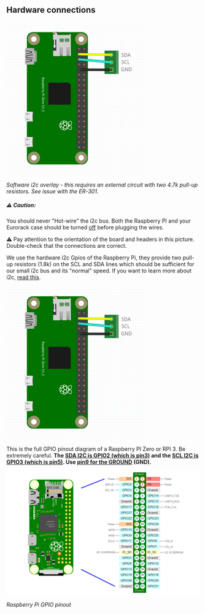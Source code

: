 ## Hardware connections

<img src="/doc/images/i2c_gpio.png" alt="i2c_GPIO" style="zoom:50%;" />

*Software i2c overlay - this requires an external circuit with two 4.7k pull-up resistors. See issue with the ER-301.*

##### ⚠️ Caution: 
You should never "Hot-wire" the i2c bus. Both the Raspberry PI and your Eurorack case should be turned <u>off</u> before plugging the wires.  

⚠️ Pay attention to the orientation of the board and headers in this picture. Double-check that the connections are correct. 

We use the hardware i2c Gpios of the Raspberry Pi, they provide two pull-up resistors (1.8k) on the SCL and SDA lines which should be sufficient for our small i2c bus and its "normal" speed. If you want to learn more about i2c, [read this](https://llllllll.co/t/a-users-guide-to-i2c/19219). 

<img src="/doc/images/i2c_gpio.png" alt="i2c_GPIO" style="zoom:50%;" />

This is the full GPIO pinout diagram of a Raspberry PI Zero or RPI 3. Be extremely careful. **The <u>SDA I2C is GPIO2 (which is pin3)</u> and the <u>SCL I2C is GPIO3 (which is pin5)</u>. Use <u>pin9 for the GROUND</u> (GND).** 


<img src="/doc/images/rpi_gpio_pinout.png" alt="rpiZ-08" style="zoom: 50%;" />

*Raspberry Pi GPIO pinout*


